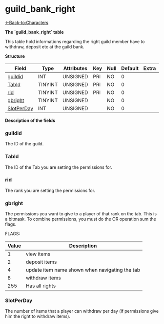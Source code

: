 # guild\_bank\_right

[<-Back-to:Characters](database-characters.md)

**The \`guild\_bank\_right\` table**

This table hold informations regarding the right guild member have to withdraw, deposit etc at the guild bank.

**Structure**

| Field           | Type       | Attributes | Key | Null | Default | Extra | Comment |
|-----------------|------------|------------|-----|------|---------|-------|---------|
| [guildid][1]    | INT    | UNSIGNED   | PRI | NO   | 0       |       |         |
| [TabId][2]      | TINYINT | UNSIGNED   | PRI | NO   | 0       |       |         |
| [rid][3]        | TINYINT | UNSIGNED   | PRI | NO   | 0       |       |         |
| [gbright][4]    | TINYINT | UNSIGNED   |     | NO   | 0       |       |         |
| [SlotPerDay][5] | INT    | UNSIGNED   |     | NO   | 0       |       |         |

[1]: #guildid
[2]: #tabid
[3]: #rid
[4]: #gbright
[5]: #slotperday

**Description of the fields**

### guildid

The ID of the guild.

### TabId

The ID of the Tab you are setting the permissions for.

### rid

The rank you are setting the permissions for.

### gbright

The permissions you want to give to a player of that rank on the tab. This is a bitmask. To combine permissions, you must do the OR operation sum the flags.

FLAGS:

| Value | Description                                    |
|-------|------------------------------------------------|
| 1     | view items                                     |
| 2     | deposit items                                  |
| 4     | update item name shown when navigating the tab |
| 8     | withdraw items                                 |
| 255   | Has all rights                                 |

### SlotPerDay

The number of items that a player can withdraw per day (if permissions give him the right to withdraw items).

